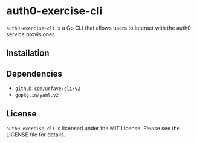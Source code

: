# auth0-exercise-cli
`auth0-exercise-cli` is a Go CLI that allows users to interact with the auth0 service provisioner.

## Installation

## Dependencies

- `github.com/urfave/cli/v2`
- `gopkg.in/yaml.v2`

## License
`auth0-exercise-cli` is licensed under the MIT License. Please see the LICENSE file for details.